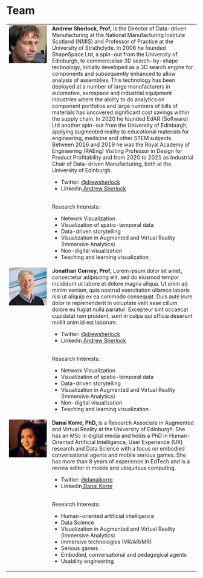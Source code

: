 # Team 

<table>
  <tr>
    <td style="vertical-align:top;width:100px;"><img src="images/drew.jpg"/></td>
    <td style="vertical-align:top;">
      <b><!-- a href="bach.html" -->Andrew Sherlock, Prof<!-- /a -->,</b> is the Director of Data-driven Manufacturing at the National Manufacturing
Institute Scotland (NMIS) and Professor of Practice at the University of Strathclyde.
In 2006 he founded ShapeSpace Ltd, a spin-out from the University of Edinburgh, to commercialise
3D search-by-shape technology, initially developed as a 3D search engine for components and
subsequently enhanced to allow analysis of assemblies. This technology has been deployed at a
number of large manufacturers in automotive, aerospace and industrial equipment industries where
the ability to do analytics on component portfolios and large numbers of bills of materials has
uncovered significant cost savings within the supply chain.
In 2020 he founded EdAR (Software) Ltd another spin-out from the University of Edinburgh, applying
augmented reality to educational materials for engineering, medicine and other STEM subjects.
Between 2016 and 2019 he was the Royal Academy of Engineering (RAEng) Visiting Professor in
Design for Product Profitability and from 2020 to 2021 as Industrial Chair of Data-driven
Manufacturing, both at the University of Edinburgh.

<ul>
  <li>Twitter: <a href="https://twitter.com/drewsherlock">@drewsherlock</a></li>
  <li>Linkedin<a href="https://www.linkedin.com/in/drewsherlock/"> Andrew Sherlock</a></li>
</ul>

<br />Research Interests: 
<ul>
  <li>Network Visualization</li>
  <li>Visualization of spatio-temporal data</li>
  <li>Data-driven storytelling</li>
  <li>Visualization in Augmented and Virtual Reality (Immersive Analytics)</li>
  <li>Non-digital visualization</li>
  <li>Teaching and learning visualization</li>
</ul>
   </td>
  </tr>
  <tr>
    <td style="vertical-align:top;width:100px;"><img src="images/JC-Bio.jpg"/></td>
    <td style="vertical-align:top;">
      <b><!-- a href="bach.html" -->Jonathan Corney, Prof<!-- /a -->,</b> Lorem ipsum dolor sit amet, consectetur adipiscing elit, sed do eiusmod tempor incididunt ut labore et dolore magna aliqua. Ut enim ad minim veniam, quis nostrud exercitation ullamco laboris nisi ut aliquip ex ea commodo consequat. Duis aute irure dolor in reprehenderit in voluptate velit esse cillum dolore eu fugiat nulla pariatur. Excepteur sint occaecat cupidatat non proident, sunt in culpa qui officia deserunt mollit anim id est laborum.

<ul>
  <li>Twitter: <a href="https://twitter.com/drewsherlock">@drewsherlock</a></li>
  <li>Linkedin<a href="https://www.linkedin.com/in/drewsherlock/"> Andrew Sherlock</a></li>
</ul>

<br />Research Interests: 
<ul>
  <li>Network Visualization</li>
  <li>Visualization of spatio-temporal data</li>
  <li>Data-driven storytelling</li>
  <li>Visualization in Augmented and Virtual Reality (Immersive Analytics)</li>
  <li>Non-digital visualization</li>
  <li>Teaching and learning visualization</li>
</ul>
   </td>
  </tr>
  <tr>
    <td style="vertical-align:top;width:100px;"><img src="images/danai.jpg"/></td>
    <td style="vertical-align:top;">
      <b>Danai Korre, PhD,</b> is a Research Associate in Augmented and Virtual Reality at the University of Edinburgh. She has an MSc in digital media and holds a PhD in Human-Oriented Artificial Intelligence, User Experience (UX) research and Data Science with a focus on embodied conversational agents and mobile serious games. She has more than 8 years of experience in EdTech and is a review editor in mobile and ubiquitous computing. 
<ul>
  <li>Twitter: <a href="https://twitter.com/danaikorre">@danaikorre</a></li>
  <li>Linkedin<a href="https://www.linkedin.com/in/danai-korre/"> Danai Korre</a></li>
</ul>
<br />
Research Interests:
    <ul>
      <li>Human-oriented artificial intelligence</li>
      <li>Data Science</li>
      <li>Visualization in Augmented and Virtual Reality (Immersive Analytics)</li>
      <li>Immersive technologies (VR/AR/MR)</li>
      <li>Serious games</li>
      <li>Embodied, conversational and pedagogical agents</li>
      <li>Usability engineering</li>
    </ul>
   </td>
  </tr>
</table>
  

